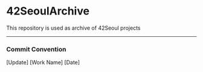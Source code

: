 # 42SeoulArchive
This repository is used as archive of 42Seoul projects

---

### Commit Convention

[Update] [Work Name] [Date]
